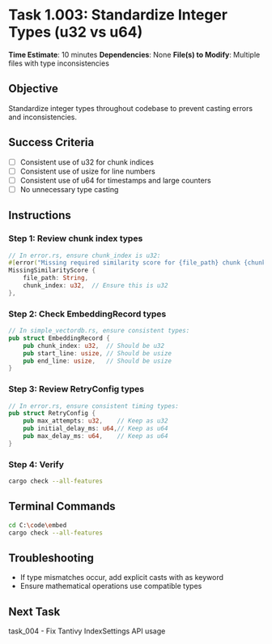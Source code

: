 # Task 1.003: Standardize Integer Types (u32 vs u64)

**Time Estimate**: 10 minutes
**Dependencies**: None
**File(s) to Modify**: Multiple files with type inconsistencies

## Objective
Standardize integer types throughout codebase to prevent casting errors and inconsistencies.

## Success Criteria
- [ ] Consistent use of u32 for chunk indices
- [ ] Consistent use of usize for line numbers
- [ ] Consistent use of u64 for timestamps and large counters
- [ ] No unnecessary type casting

## Instructions

### Step 1: Review chunk index types
```rust
// In error.rs, ensure chunk_index is u32:
#[error("Missing required similarity score for {file_path} chunk {chunk_index}")]
MissingSimilarityScore {
    file_path: String,
    chunk_index: u32,  // Ensure this is u32
},
```

### Step 2: Check EmbeddingRecord types
```rust
// In simple_vectordb.rs, ensure consistent types:
pub struct EmbeddingRecord {
    pub chunk_index: u32,  // Should be u32
    pub start_line: usize, // Should be usize
    pub end_line: usize,   // Should be usize
}
```

### Step 3: Review RetryConfig types
```rust
// In error.rs, ensure consistent timing types:
pub struct RetryConfig {
    pub max_attempts: u32,    // Keep as u32
    pub initial_delay_ms: u64,// Keep as u64
    pub max_delay_ms: u64,    // Keep as u64
}
```

### Step 4: Verify
```bash
cargo check --all-features
```

## Terminal Commands
```bash
cd C:\code\embed
cargo check --all-features
```

## Troubleshooting
- If type mismatches occur, add explicit casts with as keyword
- Ensure mathematical operations use compatible types

## Next Task
task_004 - Fix Tantivy IndexSettings API usage
